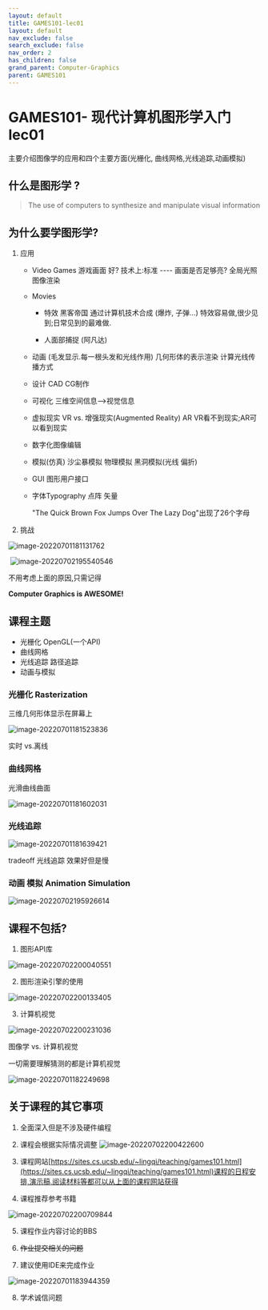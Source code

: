 ```yaml
---
layout: default
title: GAMES101-lec01
layout: default
nav_exclude: false
search_exclude: false
nav_order: 2
has_children: false
grand_parent: Computer-Graphics
parent: GAMES101
---
```


# GAMES101- 现代计算机图形学入门lec01

主要介绍图像学的应用和四个主要方面(光栅化, 曲线网格,光线追踪,动画模拟)

## 什么是图形学 ?

>   The use of computers to synthesize and manipulate visual information

## 为什么要学图形学?

1.  应用

    -   Video Games  游戏画面 好? 技术上:标准 ----  画面是否足够亮? 全局光照 图像渲染 

    -   Movies 

        -   特效 黑客帝国 通过计算机技术合成 (爆炸, 子弹...) 特效容易做,很少见到;日常见到的最难做.

        -   人面部捕捉 (阿凡达) 

    -   动画 (毛发显示.每一根头发和光线作用) 几何形体的表示渲染 计算光线传播方式

    -   设计 CAD CG制作

    -   可视化  三维空间信息-->视觉信息

    -   虚拟现实 VR vs. 增强现实(Augmented Reality) AR   VR看不到现实;AR可以看到现实

    -   数字化图像编辑 

    -   模拟(仿真) 沙尘暴模拟 物理模拟 黑洞模拟(光线 偏折)

    -   GUI 图形用户接口

    -   字体Typography 点阵 矢量

         "The Quick Brown Fox Jumps Over The Lazy Dog"出现了26个字母

2.   挑战

![image-20220701181131762](https://s2.loli.net/2022/07/02/d47vk89gKcofPYz.png)

​			![image-20220702195540546](https://s2.loli.net/2022/07/02/g2iR3JpMuCcONkA.png)

不用考虑上面的原因,只需记得

**Computer Graphics is AWESOME!**



## 课程主题

-   光栅化 OpenGL(一个API)
-   曲线网格
-   光线追踪 路径追踪 
-   动画与模拟

### 光栅化 Rasterization

三维几何形体显示在屏幕上

![image-20220701181523836](https://s2.loli.net/2022/07/01/NyQFvlIqC1cr94D.png)

实时 vs.离线

### 曲线网格

光滑曲线曲面

![image-20220701181602031](https://s2.loli.net/2022/07/01/CUqLOax5HSlmfbK.png)





### 光线追踪

![image-20220701181639421](https://s2.loli.net/2022/07/01/PNvqi81ZBlCFHog.png)

tradeoff 光线追踪 效果好但是慢



### 动画 模拟 Animation Simulation

![image-20220702195926614](https://s2.loli.net/2022/07/02/hQKbPAszGiVoX3L.png)



## 课程不包括?

1.   图形API库

 ![image-20220702200040551](https://s2.loli.net/2022/07/02/I6homArclXFw4VP.png)

2.   图形渲染引擎的使用

 ![image-20220702200133405](https://s2.loli.net/2022/07/02/KoLXyN3OIU2hE4e.png)

3.   计算机视觉 

 ![image-20220702200231036](https://s2.loli.net/2022/07/02/6mZPs2EbRoSv5AI.png)

图像学 vs. 计算机视觉

一切需要理解猜测的都是计算机视觉

![image-20220701182249698](https://s2.loli.net/2022/07/01/JRkIG4BcMb7auVy.png)

## 关于课程的其它事项

1. 全面深入但是不涉及硬件编程

2. 课程会根据实际情况调整
![image-20220702200422600](https://s2.loli.net/2022/07/02/A61U8gNB5ZolpE9.png)

3. 课程网站[https://sites.cs.ucsb.edu/~lingqi/teaching/games101.html](https://sites.cs.ucsb.edu/~lingqi/teaching/games101.html)课程的日程安排,演示稿,阅读材料等都可以从上面的课程网站获得

4. 课程推荐参考书籍

![image-20220702200709844](https://s2.loli.net/2022/07/02/bnC9wYj3cBgHWFI.png)

5. 课程作业内容讨论的BBS

6. ~~作业提交相关的问题~~

7. 建议使用IDE来完成作业

![image-20220701183944359](https://s2.loli.net/2022/07/01/aoCLJADxdsT3429.png)

8. 学术诚信问题

